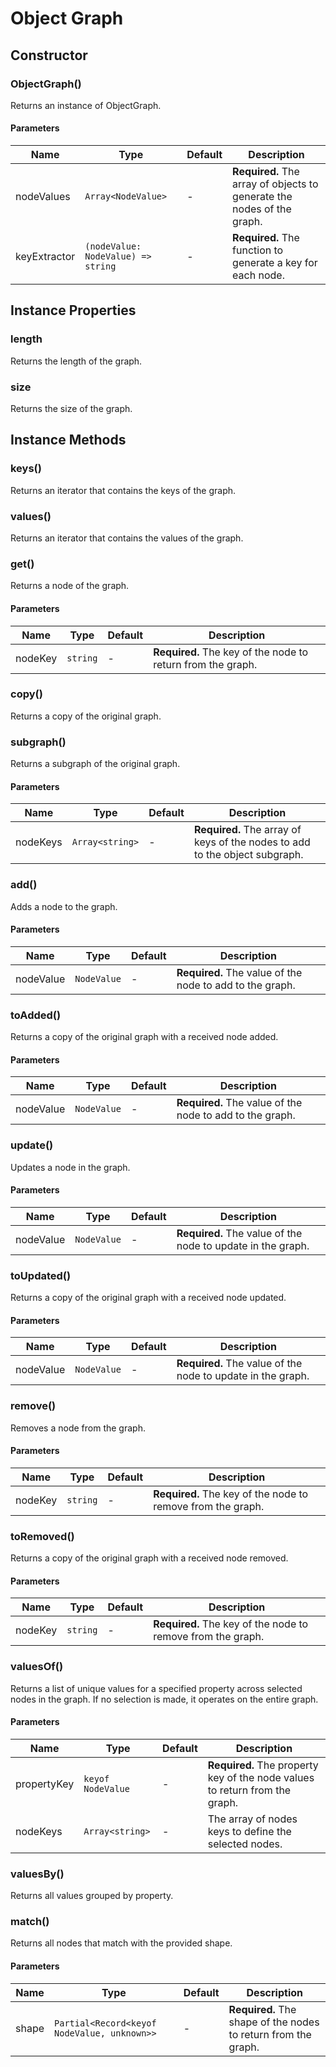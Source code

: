 <!-- markdownlint-disable-file no-duplicate-heading -->
# Object Graph

## Constructor

### ObjectGraph()

Returns an instance of ObjectGraph.

#### Parameters

| Name | Type | Default | Description |
| --- | --- | --- | --- |
| nodeValues | `Array<NodeValue>` | - | __Required.__ The array of objects to generate the nodes of the graph. |
| keyExtractor | `(nodeValue: NodeValue) => string` | - | __Required.__ The function to generate a key for each node. |

## Instance Properties

### length

Returns the length of the graph.

### size

Returns the size of the graph.

## Instance Methods

### keys()

Returns an iterator that contains the keys of the graph.

### values()

Returns an iterator that contains the values of the graph.

### get()

Returns a node of the graph.

#### Parameters

| Name | Type | Default | Description |
| --- | --- | --- | --- |
| nodeKey | `string` | - | __Required.__ The key of the node to return from the graph. |

### copy()

Returns a copy of the original graph.

### subgraph()

Returns a subgraph of the original graph.

#### Parameters

| Name | Type | Default | Description |
| --- | --- | --- | --- |
| nodeKeys | `Array<string>` | - | __Required.__ The array of keys of the nodes to add to the object subgraph. |

### add()

Adds a node to the graph.

#### Parameters

| Name | Type | Default | Description |
| --- | --- | --- | --- |
| nodeValue | `NodeValue` | - | __Required.__ The value of the node to add to the graph. |

### toAdded()

Returns a copy of the original graph with a received node added.

#### Parameters

| Name | Type | Default | Description |
| --- | --- | --- | --- |
| nodeValue | `NodeValue` | - | __Required.__ The value of the node to add to the graph. |

### update()

Updates a node in the graph.

#### Parameters

| Name | Type | Default | Description |
| --- | --- | --- | --- |
| nodeValue | `NodeValue` | - | __Required.__ The value of the node to update in the graph. |

### toUpdated()

Returns a copy of the original graph with a received node updated.

#### Parameters

| Name | Type | Default | Description |
| --- | --- | --- | --- |
| nodeValue | `NodeValue` | - | __Required.__ The value of the node to update in the graph. |

### remove()

Removes a node from the graph.

#### Parameters

| Name | Type | Default | Description |
| --- | --- | --- | --- |
| nodeKey | `string` | - | __Required.__ The key of the node to remove from the graph. |

### toRemoved()

Returns a copy of the original graph with a received node removed.

#### Parameters

| Name | Type | Default | Description |
| --- | --- | --- | --- |
| nodeKey | `string` | - | __Required.__ The key of the node to remove from the graph. |

### valuesOf()

Returns a list of unique values for a specified property across selected nodes in the graph. If no selection is made, it operates on the entire graph.

#### Parameters

| Name | Type | Default | Description |
| --- | --- | --- | --- |
| propertyKey | `keyof NodeValue` | - | __Required.__ The property key of the node values to return from the graph. |
| nodeKeys | `Array<string>` | - | The array of nodes keys to define the selected nodes. |

### valuesBy()

Returns all values grouped by property.

### match()

Returns all nodes that match with the provided shape.

#### Parameters

| Name | Type | Default | Description |
| --- | --- | --- | --- |
| shape | `Partial<Record<keyof NodeValue, unknown>>` | - | __Required.__ The shape of the nodes to return from the graph. |
